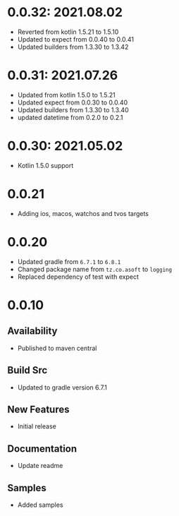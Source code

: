 # 0.0.32: 2021.08.02
- Reverted from kotlin 1.5.21 to 1.5.10
- Updated to expect from 0.0.40 to 0.0.41
- Updated builders from 1.3.30 to 1.3.42

# 0.0.31: 2021.07.26
- Updated from kotlin 1.5.0 to 1.5.21
- Updated expect from 0.0.30 to 0.0.40
- Updated builders from 1.3.30 to 1.3.40
- updated datetime from 0.2.0 to 0.2.1

# 0.0.30: 2021.05.02

- Kotlin 1.5.0 support

# 0.0.21

- Adding ios, macos, watchos and tvos targets

# 0.0.20

- Updated gradle from `6.7.1` to `6.8.1`
- Changed package name from `tz.co.asoft` to `logging`
- Replaced dependency of test with expect

# 0.0.10

## Availability

- Published to maven central

## Build Src

- Updated to gradle version 6.7.1

## New Features

- Initial release

## Documentation

- Update readme

## Samples

- Added samples
